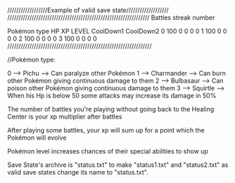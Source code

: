 //////////////////Example of valid save state///////////////////
////////////////////////////////////////////////////////////////
Battles streak number

Pokémon type   HP     XP    LEVEL     CoolDown1       CoolDown2
  0           100     0       0           0               0
  1           100     0       0           0               0
  2           100     0       0           0               0
  3           100     0       0           0               0
/////////////////////////////////////////////////////////////////

//Pokémon type:

0 --> Pichu --> Can paralyze other Pokémon
1 --> Charmander --> Can burn other Pokémon giving continuous damage to them
2 --> Bulbasaur --> Can poison other Pokémon giving continuous damage to them
3 --> Squirtle --> When his Hp is below 50 some attacks may increase its damage in 50%

The number of battles you're playing without going back to the Healing Center is your xp multiplier after battles

After playing some battles, your xp will sum up for a point which the Pokémon will evolve

Pokémon level increases chances of their special abilities to show up

Save State's archive is "status.txt" to make "status1.txt" and "status2.txt" as valid save states change its name to "status.txt".
